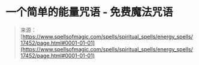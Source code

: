 <!--yml

category: 未分类

date: 2024-06-12 18:58:32

-->

# 一个简单的能量咒语 - 免费魔法咒语

> 来源：[https://www.spellsofmagic.com/spells/spiritual_spells/energy_spells/17452/page.html#0001-01-01](https://www.spellsofmagic.com/spells/spiritual_spells/energy_spells/17452/page.html#0001-01-01)
